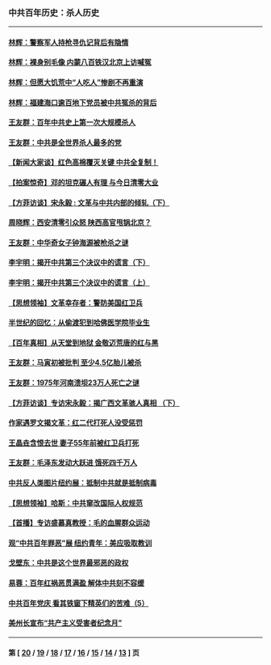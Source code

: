### 中共百年历史：杀人历史
---
#### [林辉：警察军人持枪寻仇记背后有隐情](../../pages/nf1176106/n14029745.md?07110430) 
#### [林辉：裸身别毛像 内蒙八百铁汉北京上访喊冤](../../pages/nf1176106/n14026693.md?07110430) 
#### [林辉：但愿大饥荒中“人吃人”惨剧不再重演](../../pages/nf1176106/n14020531.md?07110430) 
#### [林辉：福建海口逾百地下党员被中共冤杀的背后](../../pages/nf1176106/n13878946.md?07110430) 
#### [王友群：百年中共史上第一次大规模杀人](../../pages/nf1176106/n13863785.md?07110430) 
#### [王友群：中共是全世界杀人最多的党](../../pages/nf1176106/n13860689.md?07110430) 
#### [【新闻大家谈】红色高棉覆灭关键 中共全复制！](../../pages/nf1176106/n13850222.md?07110430) 
#### [【拍案惊奇】邓的坦克碾人有理 与今日清零大业](../../pages/nf1176106/n13729574.md?07110430) 
#### [【方菲访谈】宋永毅 : 文革与中共内部的倾轧（下）](../../pages/nf1176106/n13486836.md?07110430) 
#### [周晓辉：西安清零引众怒 陕西高官甩锅北京？](../../pages/nf1176106/n13484627.md?07110430) 
#### [王友群：中华奇女子钟海源被枪杀之谜](../../pages/nf1176106/n13430555.md?07110430) 
#### [李宇明：揭开中共第三个决议中的谎言（下）](../../pages/nf1176106/n13389389.md?07110430) 
#### [李宇明：揭开中共第三个决议中的谎言（上）](../../pages/nf1176106/n13388697.md?07110430) 
#### [【思想领袖】文革幸存者：警防美国红卫兵](../../pages/nf1176106/n13339289.md?07110430) 
#### [半世纪的回忆：从偷渡犯到哈佛医学院毕业生](../../pages/nf1176106/n13345328.md?07110430) 
#### [【百年真相】从天堂到地狱 金敬迈荒唐的红与黑](../../pages/nf1176106/n13336995.md?07110430) 
#### [王友群：马寅初被批判 至少4.5亿胎儿被杀](../../pages/nf1176106/n13260313.md?07110430) 
#### [王友群：1975年河南溃坝23万人死亡之谜](../../pages/nf1176106/n13231576.md?07110430) 
#### [【方菲访谈】专访宋永毅：揭广西文革骇人真相 （下）](../../pages/nf1176106/n13209074.md?07110430) 
#### [作家遇罗文揭文革：红二代打死人没受惩罚](../../pages/nf1176106/n13205254.md?07110430) 
#### [王晶垚含恨去世 妻子55年前被红卫兵打死](../../pages/nf1176106/n13203590.md?07110430) 
#### [王友群：毛泽东发动大跃进 饿死四千万人](../../pages/nf1176106/n13177158.md?07110430) 
#### [中共反人类图片纽约展：抵制中共就是抵制病毒](../../pages/nf1176106/n13115371.md?07110430) 
#### [【思想领袖】哈斯：中共窜改国际人权规范](../../pages/nf1176106/n13053647.md?07110430) 
#### [【首播】专访盛慕真教授：毛的血腥群众运动](../../pages/nf1176106/n13091782.md?07110430) 
#### [观“中共百年罪恶”展 纽约青年：美应吸取教训](../../pages/nf1176106/n13085246.md?07110430) 
#### [戈壁东：中共是这个世界最邪恶的政权](../../pages/nf1176106/n13085641.md?07110430) 
#### [易蓉：百年红祸恶贯满盈 解体中共刻不容缓](../../pages/nf1176106/n13084455.md?07110430) 
#### [中共百年党庆 看其铁窗下精英们的苦难（5）](../../pages/nf1176106/n13076766.md?07110430) 
#### [美州长宣布“共产主义受害者纪念月”](../../pages/nf1176106/n13074024.md?07110430) 

---
#### 第 [ [20](./20.md?07110430) / [19](./19.md?07110430) / [18](./18.md?07110430) / [17](./17.md?07110430) / [16](./16.md?07110430) / [15](./15.md?07110430) / [14](./14.md?07110430) / [13](./13.md?07110430) ] 页
